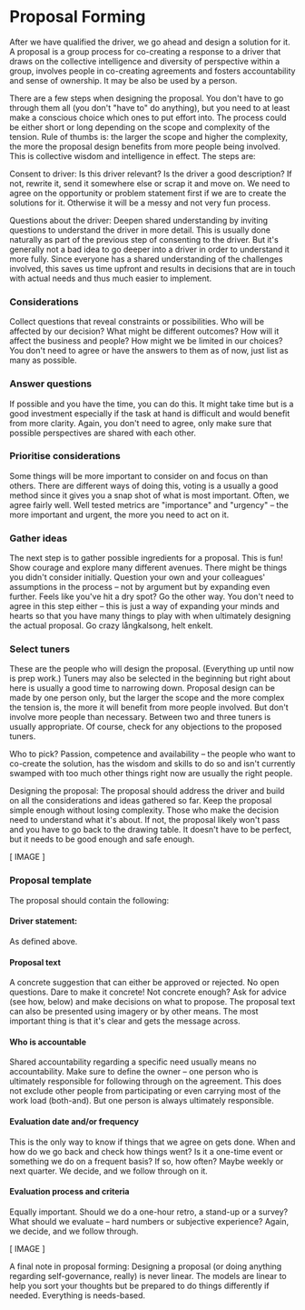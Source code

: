 # Proposal Forming

After we have qualified the driver, we go ahead and design a solution for it. A proposal is a group process for co-creating a response to a driver that draws on the collective intelligence and diversity of perspective within a group, involves people in co-creating agreements and fosters accountability and sense of ownership. It may be also be used by a person.

There are a few steps when designing the proposal. You don't have to go through them all \(you don't "have to" do anything\), but you need to at least make a conscious choice which ones to put effort into. The process could be either short or long depending on the scope and complexity of the tension. Rule of thumbs is: the larger the scope and higher the complexity, the more the proposal design benefits from more people being involved. This is collective wisdom and intelligence in effect. The steps are:

Consent to driver: Is this driver relevant? Is the driver a good description? If not, rewrite it, send it somewhere else or scrap it and move on. We need to agree on the opportunity or problem statement first if we are to create the solutions for it. Otherwise it will be a messy and not very fun process.

Questions about the driver: Deepen shared understanding by inviting questions to understand the driver in more detail. This is usually done naturally as part of the previous step of consenting to the driver. But it's generally not a bad idea to go deeper into a driver in order to understand it more fully. Since everyone has a shared understanding of the challenges involved, this saves us time upfront and results in decisions that are in touch with actual needs and thus much easier to implement.

### Considerations

Collect questions that reveal constraints or possibilities. Who will be affected by our decision? What might be different outcomes? How will it affect the business and people? How might we be limited in our choices? You don't need to agree or have the answers to them as of now, just list as many as possible.

### Answer questions 

If possible and you have the time, you can do this. It might take time but is a good investment especially if the task at hand is difficult and would benefit from more clarity. Again, you don't need to agree, only make sure that possible perspectives are shared with each other.

### Prioritise considerations

Some things will be more important to consider on and focus on than others. There are different ways of doing this, voting is a usually a good method since it gives you a snap shot of what is most important. Often, we agree fairly well. Well tested metrics are "importance" and "urgency" – the more important and urgent, the more you need to act on it.

### Gather ideas

The next step is to gather possible ingredients for a proposal. This is fun! Show courage and explore many different avenues. There might be things you didn't consider initially. Question your own and your colleagues' assumptions in the process – not by argument but by expanding even further. Feels like you've hit a dry spot? Go the other way. You don't need to agree in this step either – this is just a way of expanding your minds and hearts so that you have many things to play with when ultimately designing the actual proposal. Go crazy långkalsong, helt enkelt.

### Select tuners

These are the people who will design the proposal. \(Everything up until now is prep work.\) Tuners may also be selected in the beginning but right about here is usually a good time to narrowing down. Proposal design can be made by one person only, but the larger the scope and the more complex the tension is, the more it will benefit from more people involved. But don't involve more people than necessary. Between two and three tuners is usually appropriate. Of course, check for any objections to the proposed tuners.

Who to pick? Passion, competence and availability – the people who want to co-create the solution, has the wisdom and skills to do so and isn't currently swamped with too much other things right now are usually the right people.

Designing the proposal: The proposal should address the driver and build on all the considerations and ideas gathered so far. Keep the proposal simple enough without losing complexity. Those who make the decision need to understand what it's about. If not, the proposal likely won't pass and you have to go back to the drawing table. It doesn't have to be perfect, but it needs to be good enough and safe enough.

\[ IMAGE \]

### **Proposal template**

The proposal should contain the following:

#### Driver statement: 

As defined above.

#### Proposal text

A concrete suggestion that can either be approved or rejected. No open questions. Dare to make it concrete! Not concrete enough? Ask for advice \(see how, below\) and make decisions on what to propose. The proposal text can also be presented using imagery or by other means. The most important thing is that it's clear and gets the message across.

#### Who is accountable

Shared accountability regarding a specific need usually means no accountability. Make sure to define the owner – one person who is ultimately responsible for following through on the agreement. This does not exclude other people from participating or even carrying most of the work load \(both-and\). But one person is always ultimately responsible.

#### Evaluation date and/or frequency

This is the only way to know if things that we agree on gets done. When and how do we go back and check how things went? Is it a one-time event or something we do on a frequent basis? If so, how often? Maybe weekly or next quarter. We decide, and we follow through on it.

#### Evaluation process and criteria

Equally important. Should we do a one-hour retro, a stand-up or a survey? What should we evaluate – hard numbers or subjective experience? Again, we decide, and we follow through.

\[ IMAGE \]

A final note in proposal forming: Designing a proposal \(or doing anything regarding self-governance, really\) is never linear. The models are linear to help you sort your thoughts but be prepared to do things differently if needed. Everything is needs-based.

